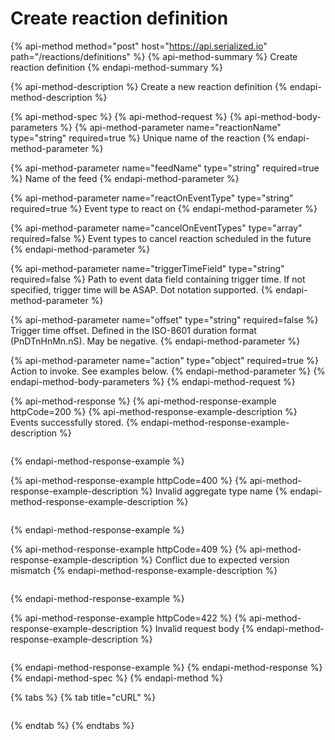 # Create reaction definition

{% api-method method="post" host="https://api.serialized.io" path="/reactions/definitions" %}
{% api-method-summary %}
Create reaction definition
{% endapi-method-summary %}

{% api-method-description %}
Create a new reaction definition
{% endapi-method-description %}

{% api-method-spec %}
{% api-method-request %}
{% api-method-body-parameters %}
{% api-method-parameter name="reactionName" type="string" required=true %}
Unique name of the reaction
{% endapi-method-parameter %}

{% api-method-parameter name="feedName" type="string" required=true %}
Name of the feed
{% endapi-method-parameter %}

{% api-method-parameter name="reactOnEventType" type="string" required=true %}
Event type to react on
{% endapi-method-parameter %}

{% api-method-parameter name="cancelOnEventTypes" type="array" required=false %}
Event types to cancel reaction scheduled in the future
{% endapi-method-parameter %}

{% api-method-parameter name="triggerTimeField" type="string" required=false %}
Path to event data field containing trigger time. If not specified, trigger time will be ASAP. Dot notation supported.
{% endapi-method-parameter %}

{% api-method-parameter name="offset" type="string" required=false %}
Trigger time offset. Defined in the ISO-8601 duration format \(PnDTnHnMn.nS\). May be negative.
{% endapi-method-parameter %}

{% api-method-parameter name="action" type="object" required=true %}
Action to invoke. See examples below.
{% endapi-method-parameter %}
{% endapi-method-body-parameters %}
{% endapi-method-request %}

{% api-method-response %}
{% api-method-response-example httpCode=200 %}
{% api-method-response-example-description %}
Events successfully stored.
{% endapi-method-response-example-description %}

```javascript

```
{% endapi-method-response-example %}

{% api-method-response-example httpCode=400 %}
{% api-method-response-example-description %}
Invalid aggregate type name
{% endapi-method-response-example-description %}

```text

```
{% endapi-method-response-example %}

{% api-method-response-example httpCode=409 %}
{% api-method-response-example-description %}
Conflict due to expected version mismatch
{% endapi-method-response-example-description %}

```text

```
{% endapi-method-response-example %}

{% api-method-response-example httpCode=422 %}
{% api-method-response-example-description %}
Invalid request body
{% endapi-method-response-example-description %}

```text

```
{% endapi-method-response-example %}
{% endapi-method-response %}
{% endapi-method-spec %}
{% endapi-method %}

{% tabs %}
{% tab title="cURL" %}
```bash

```
{% endtab %}
{% endtabs %}

